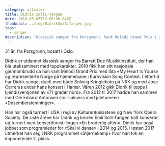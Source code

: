 ```yaml
---
category: artister
title: Didrik Solli-Tangen
date: 2018-05-07T12:00:00.048Z
thumbnail: ../img/DidrikSolliTangen.jpg
tags:
  - sanger
description: "Klassisk sanger fra Porsgrunn. Vant Melodi Grand Prix i 2010 med låten "My Heart Is Yours", og har siden stått på scenen med blant andre Jose Carreras, Solveig Kringlebotn og Ole Edvard Antonsen. 2. plass i programmet Stjernekamp på NRK i 2017."
---
```

31 år, fra Porsgrunn, bosatt i Oslo.

Didrik er utdannet klassisk sanger fra Barratt Due Musikk­institutt, der han ble uteksaminert med topp­karakter. 2010 fikk han sitt nasjonale gjennombrudd da han vant Melodi Grand Prix med låta «My Heart Is Yours» og representerte Norge på hjemmebane i Eurovision Song Contest. I ettertid har Didrik sunget duett med både Solveig Kringlebotn på NRK og med Jose Carreras under hans konsert i Hamar. Våren 2012 gikk Didrik til topps i kjendisversjonen av «71 grader nord». Fra 2012 til 2017 hadde han sammen med Ole Edvard Antonsen stor suksess med juleturneen «Desemberstemninger».

Han har også turnert i USA i regi av Kultur­entusiastene og New York Opera Society. De siste årene har Didrik og broren Emil Solli-Tangen hatt konserter og turnert med konsertforestillingen «En broderlig aften». Didrik har også jobbet som programleder for «Skal vi danse» i 2014 og 2015. Høsten 2017 utmerket han seg i NRK programmet «Stjernekamp» hvor han tok en imponerende 2. plass.
